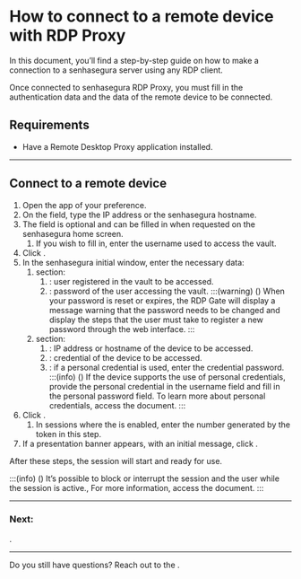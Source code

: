# How to connect to a remote device with RDP Proxy 

In this document, you’ll find a step-by-step guide on how to make a connection to a senhasegura server using any RDP client.

Once connected to senhasegura RDP Proxy, you must fill in the authentication data and the data of the remote device to be connected.

## Requirements

* Have a Remote Desktop Proxy application installed.

---
## Connect to a remote device

1. Open the  app of your preference.
2. On the  field, type the IP address or the senhasegura hostname.
3. The  field is optional and can be filled in when requested on the senhasegura home screen.
    1. If you wish to fill in, enter the username used to access the vault.
4. Click .
5. In the senhasegura initial window, enter the necessary data:
    1.  section:
        1. : user registered in the vault to be accessed.
        2. : password of the user accessing the vault.
        :::(warning) ()
        When your password is reset or expires, the RDP Gate will display a message warning that the password needs to be changed and display the steps that the user must take to register a new password through the web interface.
        :::
    2.  section:
        1. : IP address or hostname of the device to be accessed.
        2. : credential of the device to be accessed.
        3. : if a personal credential is used, enter the credential password.
            :::(info) ()
            If the device supports the use of personal credentials, provide the personal credential in the username field and fill in the personal password field.
            To learn more about personal credentials, access the  document.
            :::
6. Click .
    1. In sessions where the  is enabled, enter the number generated by the token in this step.
7. If a presentation banner appears, with an initial message, click .

After these steps, the session will start and ready for use.

:::(info) ()
It’s possible to block or interrupt the session and the user while the session is active., For more information, access the  document.
:::

---
### Next:
.

***

Do you still have questions? Reach out to the .